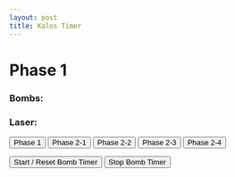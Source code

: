```yaml
---
layout: post
title: Kalos Timer
---
```


<h1>Phase <a id="phase">1</a></h1>
<h3> Bombs: <a id="bombTimer"></a></h3>
<h3> Laser: <a id="laserTimer"></a></h3>

<script>
    var phase = 0;
    var phasemap = ['1','2-1','2-2','2-3','2-4']
    function togglePhase(n) {
            phase = n;
            document.getElementById("phase").innerHTML = phasemap[phase];
    };
    var bombEta = 0;
    var bombTimerID = 0;
    var laserEta = 0;
    function bombTick(){
        if(bombEta < 100){
            bombEta = 11000;
        };
        bombEta -= 100;

        if(bombEta < 2000) {
            document.getElementById("bombTimer").innerHTML = '<span style="color:red">' + bombEta/1000 + '</span>'
        }
        else {
            document.getElementById("bombTimer").innerHTML = bombEta/1000
        };
    };
    function bombReset(){
        bombEta = 11000;
        if(bombTimerID == 0){
            bombTimerID = setInterval(bombTick,100);
        };
    };
    function bombEnd(){
        bombEta =0;
        clearInterval(bombTimerID);
        bombTimerID = 0;
        document.getElementById("bombTimer").innerHTML = '';
    };
    </script>

<button onClick="togglePhase(0)">Phase 1</button> <button onClick="togglePhase(1)">Phase 2-1</button> <button onClick="togglePhase(2)">Phase 2-2</button> <button onClick="togglePhase(3)">Phase 2-3</button> <button onClick="togglePhase(4)">Phase 2-4</button>

<button onClick="bombReset()">Start / Reset Bomb Timer</button> <button onClick="bombEnd()">Stop Bomb Timer</button> 